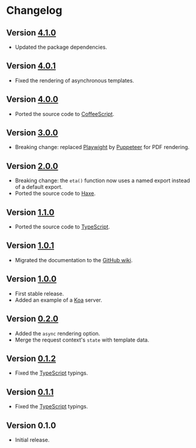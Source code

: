 # Changelog

## Version [4.1.0](https://github.com/cedx/koa-eta/compare/v4.0.1...v4.1.0)
- Updated the package dependencies.

## Version [4.0.1](https://github.com/cedx/koa-eta/compare/v4.0.0...v4.0.1)
- Fixed the rendering of asynchronous templates.

## Version [4.0.0](https://github.com/cedx/koa-eta/compare/v3.0.0...v4.0.0)
- Ported the source code to [CoffeeScript](https://coffeescript.org).

## Version [3.0.0](https://github.com/cedx/koa-eta/compare/v2.0.0...v3.0.0)
- Breaking change: replaced [Playwight](https://playwright.dev) by [Puppeteer](https://pptr.dev) for PDF rendering.

## Version [2.0.0](https://github.com/cedx/koa-eta/compare/v1.1.0...v2.0.0)
- Breaking change: the `eta()` function now uses a named export instead of a default export.
- Ported the source code to [Haxe](https://haxe.org).

## Version [1.1.0](https://github.com/cedx/koa-eta/compare/v1.0.1...v1.1.0)
- Ported the source code to [TypeScript](https://www.typescriptlang.org).

## Version [1.0.1](https://github.com/cedx/koa-eta/compare/v1.0.0...v1.0.1)
- Migrated the documentation to the [GitHub wiki](https://github.com/cedx/koa-eta/wiki).

## Version [1.0.0](https://github.com/cedx/koa-eta/compare/v0.2.0...v1.0.0)
- First stable release.
- Added an example of a [Koa](https://koajs.com) server.

## Version [0.2.0](https://github.com/cedx/koa-eta/compare/v0.1.2...v0.2.0)
- Added the `async` rendering option.
- Merge the request context's `state` with template data.

## Version [0.1.2](https://github.com/cedx/koa-eta/compare/v0.1.1...v0.1.2)
- Fixed the [TypeScript](https://www.typescriptlang.org) typings.

## Version [0.1.1](https://github.com/cedx/koa-eta/compare/v0.1.0...v0.1.1)
- Fixed the [TypeScript](https://www.typescriptlang.org) typings.

## Version 0.1.0
- Initial release.
